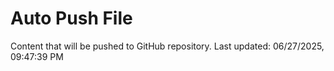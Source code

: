 # Auto Push File

Content that will be pushed to GitHub repository.
Last updated: 06/27/2025, 09:47:39 PM